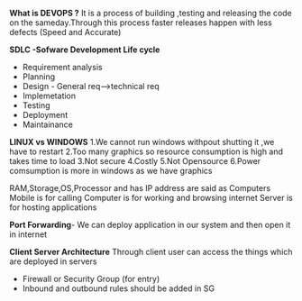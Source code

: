 **What is DEVOPS ?**
It is a process of building ,testing and releasing the code on the sameday.Through this process faster releases happen with less defects (Speed and Accurate)

**SDLC -Sofware Development Life cycle**
- Requirement analysis
- Planning
- Design - General req-->technical req
- Implemetation
- Testing
- Deployment
- Maintainance

**LINUX vs WINDOWS**
1.We cannot run windows withpout shutting it ,we have to restart
2.Too many graphics so resource consumption is high and takes time to load
3.Not secure
4.Costly
5.Not Opensource
6.Power comsumption is more in windows as we have graphics

RAM,Storage,OS,Processor and has IP address are said as Computers
Mobile is for calling
Computer is for working and browsing internet
Server is for hosting applications

**Port Forwarding**- We can deploy application in our system and then open it in internet

**Client Server Architecture**
Through client user can access the things which are deployed in servers

* Firewall or Security Group (for entry)
* Inbound and outbound rules should be added in SG

